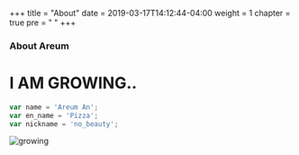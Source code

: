 +++
title = "About"
date = 2019-03-17T14:12:44-04:00
weight = 1
chapter = true
pre = "<i class='fas fa-user-circle'></i> "
+++

### About Areum

# I AM GROWING..


```js
var name = 'Areum An';
var en_name = 'Pizza';
var nickname = 'no_beauty';
```

![growing](https://drive.google.com/uc?id=1TbdW49Nj4A9QI6wqjUhMolfmcfrXkxd_)
